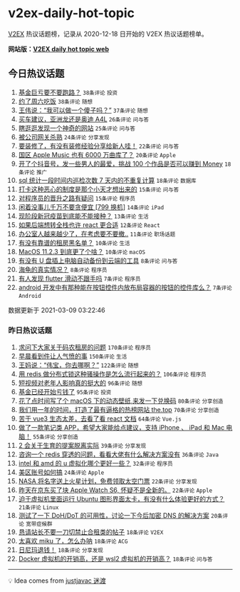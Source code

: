 # v2ex-daily-hot-topic

[V2EX](https://www.v2ex.com/) 热议话题榜，记录从 2020-12-18 日开始的 V2EX 热议话题榜单。

**网站版：[V2EX daily hot topic web](https://boojack.github.io/v2ex-daily-hot-topic-web/)**

## 今日热议话题

<!-- TODAY BEGIN -->

1. [基金巨亏要不要跑路？](https://www.v2ex.com/t/759849) `38条评论` `投资`
1. [约了周六吃饭](https://www.v2ex.com/t/759806) `38条评论` `随想`
1. [王伟说：“我可以做一个傻子吗？”](https://www.v2ex.com/t/759805) `37条评论` `随想`
1. [买车建议，亚洲龙还是奥迪 A4L](https://www.v2ex.com/t/759837) `26条评论` `问与答`
1. [瞎逛逛发现一个神奇的网站](https://www.v2ex.com/t/759809) `25条评论` `问与答`
1. [被公司网关杀熟](https://www.v2ex.com/t/759819) `24条评论` `分享发现`
1. [要装修了，有没有装修经验分享给新人哇！](https://www.v2ex.com/t/759859) `22条评论` `问与答`
1. [国区 Apple Music 也有 6000 万曲库了？](https://www.v2ex.com/t/759846) `20条评论` `Apple`
1. [开了个抖音号，发一些男人的最爱，挑战 100 个作品是否可以赚到 Money](https://www.v2ex.com/t/759858) `18条评论` `推广`
1. [sql 统计一段时间内巡检次数 7 天内的不重复计算](https://www.v2ex.com/t/759812) `18条评论` `数据库`
1. [打卡这种恶心的制度是那个小天才想出来的](https://www.v2ex.com/t/759818) `15条评论` `问与答`
1. [对程序员的晋升之路有疑问](https://www.v2ex.com/t/759815) `15条评论` `程序员`
1. [闲着没事儿千万不要贪便宜 [799 换机]](https://www.v2ex.com/t/759816) `14条评论` `iPad`
1. [现阶段新冠疫苗到底能不能接种？](https://www.v2ex.com/t/759870) `13条评论` `生活`
1. [如果后端想转全栈也许 react 更合适](https://www.v2ex.com/t/759876) `12条评论` `React`
1. [办公室人越来越少了，在考虑要不要撤..](https://www.v2ex.com/t/759820) `11条评论` `职场话题`
1. [有没有靠谱的租房黑名单？](https://www.v2ex.com/t/759824) `10条评论` `生活`
1. [MacOS 11.2.3 到底更了个啥？](https://www.v2ex.com/t/759822) `10条评论` `macOS`
1. [有没有 U 盘插上电脑自动备份到云端的工具](https://www.v2ex.com/t/759852) `8条评论` `问与答`
1. [海龟的真实情况？](https://www.v2ex.com/t/759813) `8条评论` `程序员`
1. [有人发现 flutter 滑动不跟手吗](https://www.v2ex.com/t/759885) `7条评论` `程序员`
1. [android 开发中有那种能在按钮控件内放布局容器的按钮的控件库么？](https://www.v2ex.com/t/759828) `7条评论` `Android`

数据更新于 2021-03-09 03:22:46

<!-- TODAY END -->

### 昨日热议话题

<!-- YESTERDAY BEGIN -->

1. [求问下大家关于码农租房的问题](https://www.v2ex.com/t/759510) `170条评论` `程序员`
1. [早晨看到件让人气愤的事](https://www.v2ex.com/t/759433) `150条评论` `生活`
1. [王妈说：“伟宝，你去哪啊？”](https://www.v2ex.com/t/759427) `122条评论` `随想`
1. [用 redis 做分布式锁这种骚操作是怎么流行起来的？](https://www.v2ex.com/t/759583) `106条评论` `程序员`
1. [短视频对老年人影响真的挺大的](https://www.v2ex.com/t/759529) `96条评论` `随想`
1. [基金已经开始亏钱了](https://www.v2ex.com/t/759578) `95条评论` `投资`
1. [花了点时间写了个 macOS 下的动态壁纸,来发一下兑换码](https://www.v2ex.com/t/759603) `80条评论` `分享创造`
1. [我们用一年的时间，打造了最有逼格的热榜网站 the.top](https://www.v2ex.com/t/759615) `70条评论` `分享创造`
1. [苦于 vue3 生态太差，去看了看 react 文档](https://www.v2ex.com/t/759655) `64条评论` `Vue.js`
1. [做了一款笔记类 APP，希望大家能给点建议，支持 iPhone 、 iPad 和 Mac 电脑！](https://www.v2ex.com/t/759488) `55条评论` `分享创造`
1. [2 会关于生育的提案脱离实际](https://www.v2ex.com/t/759720) `39条评论` `分享发现`
1. [咨询一个 redis 穿透的问题，看看大佬有什么解决方案没有](https://www.v2ex.com/t/759715) `36条评论` `Java`
1. [intel 和 amd 的 u 虚拟化哪个更好一些？](https://www.v2ex.com/t/759526) `32条评论` `程序员`
1. [美区账号如何搞](https://www.v2ex.com/t/759477) `24条评论` `Apple`
1. [NASA 将名字送上火星计划，免费领取太空门票](https://www.v2ex.com/t/759737) `22条评论` `分享发现`
1. [昨天在京东买了块 Apple Watch S6, 怀疑不是全新的。](https://www.v2ex.com/t/759642) `22条评论` `Apple`
1. [迫于虚拟机里面运行 Ubuntu 图形界面太卡，有没有什么体验更好的方式？](https://www.v2ex.com/t/759771) `21条评论` `Linux`
1. [测试了一下 DoH/DoT 的可用性，讨论一下今后加密 DNS 的解决方案](https://www.v2ex.com/t/759666) `20条评论` `宽带症候群`
1. [恳请站长不要一刀切禁止合租类的帖子](https://www.v2ex.com/t/759694) `18条评论` `V2EX`
1. [太喜欢 miku 了，怎么办呐](https://www.v2ex.com/t/759663) `18条评论` `ACG`
1. [日尼玛退钱！](https://www.v2ex.com/t/759575) `18条评论` `分享发现`
1. [Docker 虚拟机的开销高，还是 wsl2 虚拟机的开销高？](https://www.v2ex.com/t/759530) `18条评论` `问与答`

<!-- YESTERDAY END -->

---

💡 Idea comes from [justjavac 迷渡](https://github.com/justjavac/)
